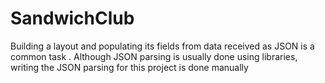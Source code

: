 # SandwichClub
Building a layout and populating its fields from data received as JSON is a common task . Although JSON parsing is usually done using libraries, writing the JSON parsing for this project is done manually
